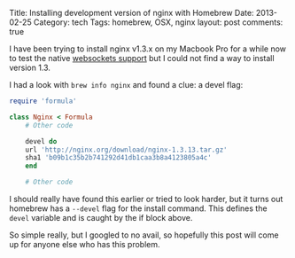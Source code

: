 Title: Installing development version of nginx with Homebrew
Date: 2013-02-25
Category: tech
Tags: homebrew, OSX, nginx
layout: post
comments: true



I have been trying to install nginx v1.3.x on my Macbook Pro for a while now to test the native [websockets support](http://nginx.com/news/nginx-websockets.html) but I could not find a way to install version 1.3.

<!--more-->

I had a look with `brew info nginx` and found a clue: a devel flag:


``` ruby
require 'formula'

class Nginx < Formula
    # Other code

    devel do
    url 'http://nginx.org/download/nginx-1.3.13.tar.gz'
    sha1 'b09b1c35b2b741292d41db1caa3b8a4123805a4c'
    end

    # Other code
```

I should really have found this earlier or tried to look harder, but it turns out homebrew has a `--devel` flag for the install command. This defines the `devel` variable and is caught by the if block above.

So simple really, but I googled to no avail, so hopefully this post will come up for anyone else who has this problem.
